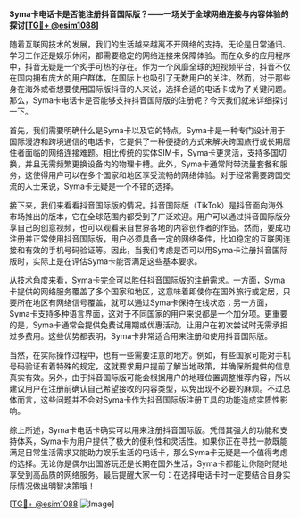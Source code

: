**Syma卡电话卡是否能注册抖音国际版？——一场关于全球网络连接与内容体验的探讨[[TG💪+ @esim1088](https://t.me/s/esim1088)]**

随着互联网技术的发展，我们的生活越来越离不开网络的支持。无论是日常通讯、学习工作还是娱乐休闲，都需要稳定的网络连接来保障体验。而在众多的应用程序中，抖音无疑是一个炙手可热的存在。作为一个风靡全球的短视频平台，抖音不仅在国内拥有庞大的用户群体，在国际上也吸引了无数用户的关注。然而，对于那些身在海外或者想要使用国际版抖音的人来说，选择合适的电话卡成为了关键问题。那么，Syma卡电话卡是否能够支持抖音国际版的注册呢？今天我们就来详细探讨一下。

首先，我们需要明确什么是Syma卡以及它的特点。Syma卡是一种专门设计用于国际漫游和跨境通信的电话卡，它提供了一种便捷的方式来解决跨国旅行或长期居住者面临的网络连接难题。相比传统的实体SIM卡，Syma卡更灵活，支持多国切换，并且无需频繁更换设备内的物理卡槽。此外，Syma卡通常附带流量套餐和服务，这使得用户可以在多个国家和地区享受流畅的网络体验。对于经常需要跨国交流的人士来说，Syma卡无疑是一个不错的选择。

接下来，我们来看看抖音国际版的情况。抖音国际版（TikTok）是抖音面向海外市场推出的版本，它在全球范围内都受到了广泛欢迎。用户可以通过抖音国际版分享自己的创意视频，也可以观看来自世界各地的内容创作者的作品。然而，要成功注册并正常使用抖音国际版，用户必须具备一定的网络条件，比如稳定的互联网连接和有效的手机号码验证等。因此，当我们考虑是否可以用Syma卡注册抖音国际版时，实际上是在评估Syma卡能否满足这些基本要求。

从技术角度来看，Syma卡完全可以胜任抖音国际版的注册需求。一方面，Syma卡提供的网络服务覆盖了多个国家和地区，这意味着即使你在国外旅行或定居，只要所在地区有网络信号覆盖，就可以通过Syma卡保持在线状态；另一方面，Syma卡支持多种语言界面，这对于不同国家的用户来说都是一个加分项。更重要的是，Syma卡通常会提供免费试用期或优惠活动，让用户在初次尝试时无需承担过多费用。这些优势都表明，Syma卡非常适合用来注册和使用抖音国际版。

当然，在实际操作过程中，也有一些需要注意的地方。例如，有些国家可能对手机号码验证有着特殊的规定，这就要求用户提前了解当地政策，并确保所提供的信息真实有效。另外，由于抖音国际版可能会根据用户的地理位置调整推荐内容，所以建议用户在注册前确认自己希望接收的内容类型，以免出现不必要的麻烦。不过总体而言，这些问题并不会对Syma卡作为抖音国际版注册工具的功能造成实质性影响。

综上所述，Syma卡电话卡确实可以用来注册抖音国际版。凭借其强大的功能和支持体系，Syma卡为用户提供了极大的便利性和灵活性。如果你正在寻找一款既能满足日常生活需求又能助力娱乐生活的电话卡，那么Syma卡无疑是一个值得考虑的选择。无论你是偶尔出国游玩还是长期在国外生活，Syma卡都能让你随时随地享受到高品质的网络服务。最后提醒大家一句：在选择电话卡时一定要结合自身实际情况做出明智决策哦！

[[TG💪+ @esim1088](https://t.me/s/esim1088) ![Image](https://i.postimg.cc/4NQfJmqS/Snipaste-2025-05-13-00-14-12.png)]
